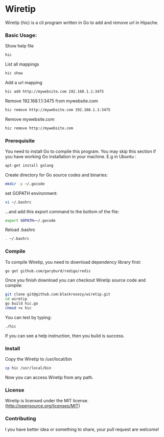 Wiretip
===========

Wiretip (hic) is a cli program written in Go to add and remove url in Hipache.


### Basic Usage:

Show help file
```bash
hic
```

List all mappings
```bash
hic show
```

Add a url mapping
```bash
hic add http://mywebsite.com 192.168.1.1:3475
```

Remove 192.168.1.1:3475 from mywebsite.com
```bash
hic remove http://mywebsite.com 192.168.1.1:3475
```

Remove mywebsite.com
```bash
hic remove http://mywebsite.com
```


### Prerequisite

You need to install Go to compile this program. You may skip this section if you have working Go installation in your machine. E.g in Ubuntu :
```bash
apt-get install golang
```
Create directory for Go source codes and binaries:
```bash
mkdir -p ~/.gocode
```
set GOPATH environment:
```bash
vi ~/.bashrc
```
...and add this export command to the bottom of the file:
```bash
export GOPATH=~/.gocode
```
Reload .bashrc
```bash
. ~/.bashrc
```


### Compile

To compile Wiretip, you need to download dependency library first:
```bash
go get github.com/garyburd/redigo/redis
```
Once you finish download you can checkout Wiretip source code and compile:
```bash
git clone git@github.com:blackrosezy/wiretip.git
cd wiretip
go build hic.go
chmod +x hic
```

You can test by typing:
```bash
./hic
```
If you can see a help instruction, then you build is success.


### Install

Copy the Wiretip to /usr/local/bin
```bash
cp hic /usr/local/bin
```
Now you can access Wiretip from any path.


### License

Wiretip is licensed under the MIT license. (http://opensource.org/licenses/MIT)


### Contributing

I you have better idea or something to share, your pull request are welcome!
